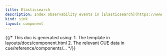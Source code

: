 ```yaml
---
title: Elasticsearch
description: Index observability events in [Elasticsearch](https://www.elastic.co/elasticsearch)
kind: sink
layout: component
---
```


{{/* This doc is generated using:
     1. The template in layouts/docs/component.html
     2. The relevant CUE data in cue/reference/components/... */}}
